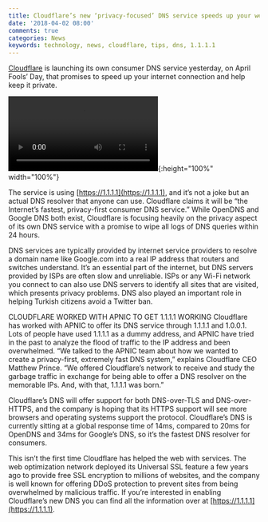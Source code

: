 ```yaml
---
title: Cloudflare’s new ‘privacy-focused’ DNS service speeds up your web browsing
date: '2018-04-02 08:00'
comments: true
categories: News
keywords: technology, news, cloudflare, tips, dns, 1.1.1.1
---
```


[Cloudflare](https://www.cloudflare.com) is launching its own consumer DNS service yesterday, on April Fools’ Day, that promises to speed up your internet connection and help keep it private.

![](/assets/02-04-2018/1.1.1.1.gif.mp4){:height="100%" width="100%"}

The service is using [https://1.1.1.1](https://1.1.1.1), and it’s not a joke but an actual DNS resolver that anyone can use. Cloudflare claims it will be “the Internet’s fastest, privacy-first consumer DNS service.” While OpenDNS and Google DNS both exist, Cloudflare is focusing heavily on the privacy aspect of its own DNS service with a promise to wipe all logs of DNS queries within 24 hours.

DNS services are typically provided by internet service providers to resolve a domain name like Google.com into a real IP address that routers and switches understand. It’s an essential part of the internet, but DNS servers provided by ISPs are often slow and unreliable. ISPs or any Wi-Fi network you connect to can also use DNS servers to identify all sites that are visited, which presents privacy problems. DNS also played an important role in helping Turkish citizens avoid a Twitter ban.

CLOUDFLARE WORKED WITH APNIC TO GET 1.1.1.1 WORKING
Cloudflare has worked with APNIC to offer its DNS service through 1.1.1.1 and 1.0.0.1. Lots of people have used 1.1.1.1 as a dummy address, and APNIC have tried in the past to analyze the flood of traffic to the IP address and been overwhelmed. “We talked to the APNIC team about how we wanted to create a privacy-first, extremely fast DNS system,” explains Cloudflare CEO Matthew Prince. “We offered Cloudflare’s network to receive and study the garbage traffic in exchange for being able to offer a DNS resolver on the memorable IPs. And, with that, 1.1.1.1 was born.”

Cloudflare’s DNS will offer support for both DNS-over-TLS and DNS-over-HTTPS, and the company is hoping that its HTTPS support will see more browsers and operating systems support the protocol. Cloudflare’s DNS is currently sitting at a global response time of 14ms, compared to 20ms for OpenDNS and 34ms for Google’s DNS, so it’s the fastest DNS resolver for consumers.

This isn’t the first time Cloudflare has helped the web with services. The web optimization network deployed its Universal SSL feature a few years ago to provide free SSL encryption to millions of websites, and the company is well known for offering DDoS protection to prevent sites from being overwhelmed by malicious traffic. If you’re interested in enabling Cloudflare’s new DNS you can find all the information over at [https://1.1.1.1](https://1.1.1.1).


